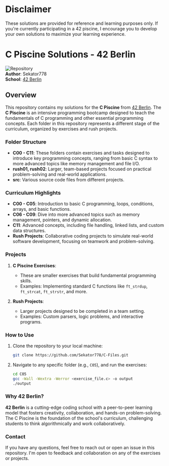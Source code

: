 # Disclaimer
These solutions are provided for reference and learning purposes only. If you're currently participating in a 42 piscine, I encourage you to develop your own solutions to maximize your learning experience.

# C Piscine Solutions - 42 Berlin

![Repository](https://github.com/Sekator778/C-Files)  
**Author**: Sekator778  
**School**: [42 Berlin](https://42berlin.de/de/)

## Overview

This repository contains my solutions for the **C Piscine** from [42 Berlin](https://42berlin.de/de/). The **C Piscine** is an intensive programming bootcamp designed to teach the fundamentals of C programming and other essential programming concepts. Each folder in this repository represents a different stage of the curriculum, organized by exercises and rush projects.

### Folder Structure

- **C00 - C11**: These folders contain exercises and tasks designed to introduce key programming concepts, ranging from basic C syntax to more advanced topics like memory management and file I/O.
- **rush01, rush02**: Larger, team-based projects focused on practical problem-solving and real-world applications.
- **src**: Various source code files from different projects.

### Curriculum Highlights

- **C00 - C05**: Introduction to basic C programming, loops, conditions, arrays, and basic functions.
- **C06 - C09**: Dive into more advanced topics such as memory management, pointers, and dynamic allocation.
- **C11**: Advanced concepts, including file handling, linked lists, and custom data structures.
- **Rush Projects**: Collaborative coding projects to simulate real-world software development, focusing on teamwork and problem-solving.

### Projects

1. **C Piscine Exercises**: 
    - These are smaller exercises that build fundamental programming skills.
    - Examples: Implementing standard C functions like `ft_strdup`, `ft_strcat`, `ft_strstr`, and more.
    
2. **Rush Projects**:
    - Larger projects designed to be completed in a team setting.
    - Examples: Custom parsers, logic problems, and interactive programs.

### How to Use

1. Clone the repository to your local machine:
    ```bash
    git clone https://github.com/Sekator778/C-Files.git
    ```

2. Navigate to any specific folder (e.g., `C05`), and run the exercises:
    ```bash
    cd C05
    gcc -Wall -Wextra -Werror <exercise_file.c> -o output
    ./output
    ```

### Why 42 Berlin?

**42 Berlin** is a cutting-edge coding school with a peer-to-peer learning model that fosters creativity, collaboration, and hands-on problem-solving. The C Piscine is the foundation of the school's curriculum, challenging students to think algorithmically and work collaboratively.

### Contact

If you have any questions, feel free to reach out or open an issue in this repository. I'm open to feedback and collaboration on any of the exercises or projects.
